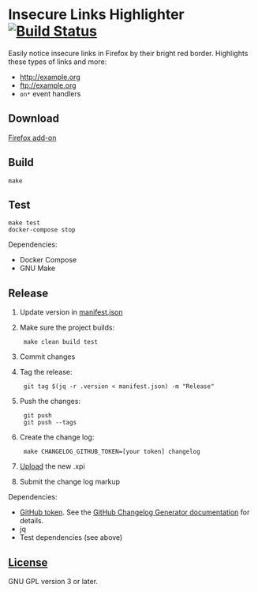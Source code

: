 # Insecure Links Highlighter [![Build Status](https://travis-ci.org/l0b0/insecure-links-highlighter.svg?branch=master)](https://travis-ci.org/l0b0/insecure-links-highlighter)

Easily notice insecure links in Firefox by their bright red border. Highlights these types of links and more:

- <a href="http://example.org">http://example.org</a>
- <a href="ftp://example.org">ftp://example.org</a>
- <span onmousedown="location='http://example.org'">`on*` event handlers</span>

## Download

[Firefox add-on](https://addons.mozilla.org/en-US/firefox/addon/insecure-links-highlighter/?src=userprofile)

## Build

    make

## Test

    make test
    docker-compose stop

Dependencies:

- Docker Compose
- GNU Make

## Release

1. Update version in [manifest.json](manifest.json)
1. Make sure the project builds:

        make clean build test
1. Commit changes
1. Tag the release:

        git tag $(jq -r .version < manifest.json) -m "Release"
1. Push the changes:

        git push
        git push --tags
1. Create the change log:

        make CHANGELOG_GITHUB_TOKEN=[your token] changelog
1. [Upload](https://addons.mozilla.org/en-US/developers/addon/insecure-links-highlighter/versions/submit/) the new .xpi
1. Submit the change log markup

Dependencies:

- [GitHub token](https://github.com/settings/tokens/new). See the [GitHub Changelog Generator documentation](https://github.com/skywinder/github-changelog-generator#github-token) for details.
- jq
- Test dependencies (see above)

## [License](LICENSE)

GNU GPL version 3 or later.
